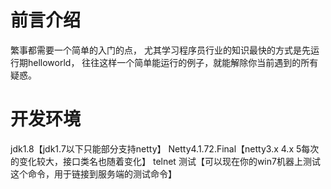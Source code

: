 # 前言介绍
繁事都需要一个简单的入门的点，
尤其学习程序员行业的知识最快的方式是先运行期helloworld， 
往往这样一个简单能运行的例子，就能解除你当前遇到的所有疑惑。

# 开发环境
jdk1.8【jdk1.7以下只能部分支持netty】
Netty4.1.72.Final【netty3.x 4.x 5每次的变化较大，接口类名也随着变化】
telnet 测试【可以现在你的win7机器上测试这个命令，用于链接到服务端的测试命令】
